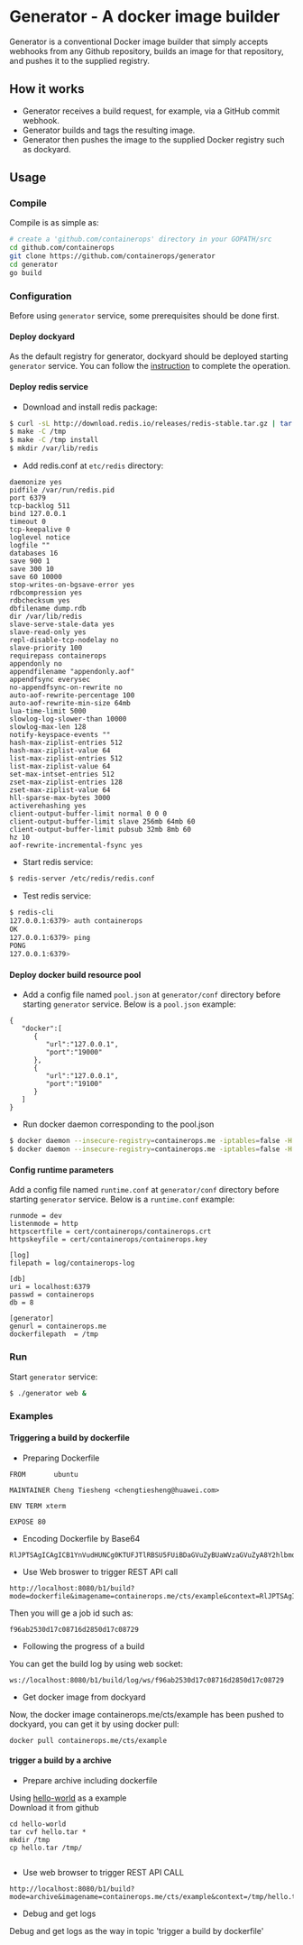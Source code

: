 # Generator - A docker image builder

Generator is a conventional Docker image builder that simply accepts webhooks from any Github repository, builds an image for that repository, and pushes it to the supplied registry.

## How it works

* Generator receives a build request, for example, via a GitHub commit webhook.
* Generator builds and tags the resulting image.
* Generator then pushes the image to the supplied Docker registry such as dockyard.

## Usage

### Compile

Compile is as simple as:

```bash
# create a 'github.com/containerops' directory in your GOPATH/src
cd github.com/containerops
git clone https://github.com/containerops/generator
cd generator
go build
```

### Configuration

Before using `generator` service, some prerequisites should be done first.

#### Deploy dockyard

As the default registry for generator, dockyard should be deployed starting `generator` service. You can follow the [instruction](https://github.com/containerops/dockyard#try-it-out) to complete the operation.

#### Deploy redis service

* Download and install redis package:

```bash
$ curl -sL http://download.redis.io/releases/redis-stable.tar.gz | tar xzf - -C /tmp --strip 1
$ make -C /tmp
$ make -C /tmp install
$ mkdir /var/lib/redis
```

* Add redis.conf at `etc/redis` directory:

```
daemonize yes
pidfile /var/run/redis.pid
port 6379
tcp-backlog 511
bind 127.0.0.1
timeout 0
tcp-keepalive 0
loglevel notice
logfile ""
databases 16
save 900 1
save 300 10
save 60 10000
stop-writes-on-bgsave-error yes
rdbcompression yes
rdbchecksum yes
dbfilename dump.rdb
dir /var/lib/redis
slave-serve-stale-data yes
slave-read-only yes
repl-disable-tcp-nodelay no
slave-priority 100
requirepass containerops
appendonly no
appendfilename "appendonly.aof"
appendfsync everysec
no-appendfsync-on-rewrite no
auto-aof-rewrite-percentage 100
auto-aof-rewrite-min-size 64mb
lua-time-limit 5000
slowlog-log-slower-than 10000
slowlog-max-len 128
notify-keyspace-events ""
hash-max-ziplist-entries 512
hash-max-ziplist-value 64
list-max-ziplist-entries 512
list-max-ziplist-value 64
set-max-intset-entries 512
zset-max-ziplist-entries 128
zset-max-ziplist-value 64
hll-sparse-max-bytes 3000
activerehashing yes
client-output-buffer-limit normal 0 0 0
client-output-buffer-limit slave 256mb 64mb 60
client-output-buffer-limit pubsub 32mb 8mb 60
hz 10
aof-rewrite-incremental-fsync yes
```

* Start redis service:

```bash
$ redis-server /etc/redis/redis.conf
```

* Test redis service:

```bash
$ redis-cli
127.0.0.1:6379> auth containerops
OK
127.0.0.1:6379> ping
PONG
127.0.0.1:6379> 
```

#### Deploy docker build resource pool

* Add a config file named `pool.json` at `generator/conf` directory before starting `generator` service. Below is a `pool.json` example:

```
{
   "docker":[
      {
         "url":"127.0.0.1",
         "port":"19000"
      },
      {
         "url":"127.0.0.1",
         "port":"19100"
      }
   ]
}
```

* Run docker daemon corresponding to the pool.json

```bash
$ docker daemon --insecure-registry=containerops.me -iptables=false -H :19000 -g /opt/docker-data/19000 &
$ docker daemon --insecure-registry=containerops.me -iptables=false -H :19100 -g /opt/docker-data/19100 &
```

#### Config runtime parameters
Add a config file named `runtime.conf` at `generator/conf` directory before starting `generator` service. Below is a `runtime.conf` example:

```
runmode = dev
listenmode = http
httpscertfile = cert/containerops/containerops.crt
httpskeyfile = cert/containerops/containerops.key

[log]
filepath = log/containerops-log

[db]
uri = localhost:6379
passwd = containerops
db = 8

[generator]
genurl = containerops.me
dockerfilepath  = /tmp
```

### Run

Start `generator` service:

```bash
$ ./generator web &
```

### Examples

#### Triggering a build by dockerfile

* Preparing Dockerfile
```
FROM       ubuntu

MAINTAINER Cheng Tiesheng <chengtiesheng@huawei.com>

ENV TERM xterm

EXPOSE 80
```

* Encoding Dockerfile by Base64
```
RlJPTSAgICAgICB1YnVudHUNCg0KTUFJTlRBSU5FUiBDaGVuZyBUaWVzaGVuZyA8Y2hlbmd0aWVzaGVuZ0BodWF3ZWkuY29tPg0KDQpFTlYgVEVSTSB4dGVybQ0KDQpFWFBPU0UgODA=
```

* Use Web broswer to trigger REST API call

```
http://localhost:8080/b1/build?mode=dockerfile&imagename=containerops.me/cts/example&context=RlJPTSAgICAgICB1YnVudHUNCg0KTUFJTlRBSU5FUiBDaGVuZyBUaWVzaGVuZyA8Y2hlbmd0aWVzaGVuZ0BodWF3ZWkuY29tPg0KDQpFTlYgVEVSTSB4dGVybQ0KDQpFWFBPU0UgODA=
```

Then you will ge a job id such as:
```
f96ab2530d17c08716d2850d17c08729
```

* Following the progress of a build

You can get the build log by using web socket:
```
ws://localhost:8080/b1/build/log/ws/f96ab2530d17c08716d2850d17c08729
```

* Get docker image from dockyard

Now, the docker image containerops.me/cts/example has been pushed to dockyard, you can get it by using docker pull:
```
docker pull containerops.me/cts/example
```
     
#### trigger a build by a archive     
    
* Prepare archive including dockerfile
     
Using [hello-world](https://github.com/docker-library/hello-world/tree/b7a78b7ccca62cc478919b101f3ab1334899df2b) as a example    
Download it from github  
```          
cd hello-world     
tar cvf hello.tar * 
mkdir /tmp
cp hello.tar /tmp/
  
```    
* Use web browser to trigger REST API CALL     
```    
http://localhost:8080/b1/build?mode=archive&imagename=containerops.me/cts/example&context=/tmp/hello.tar   
```     
* Debug and get logs   
      
Debug and get logs as the way in topic 'trigger a build by dockerfile'   


